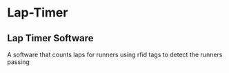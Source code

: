 # Lap-Timer
## Lap Timer Software
A software that counts laps for runners using rfid tags to detect the runners passing
